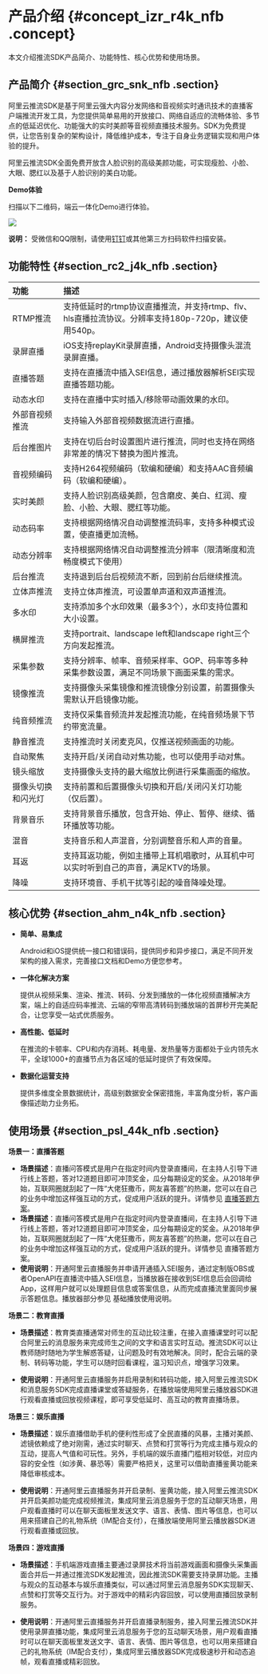 # 产品介绍 {#concept_izr_r4k_nfb .concept}

本文介绍推流SDK产品简介、功能特性、核心优势和使用场景。

## 产品简介 {#section_grc_snk_nfb .section}

阿里云推流SDK是基于阿里云强大内容分发网络和音视频实时通讯技术的直播客户端推流开发工具，为您提供简单易用的开放接口、网络自适应的流畅体验、多节点的低延迟优化、功能强大的实时美颜等音视频直播技术服务。SDK为免费提供，让您告别复杂的架构设计，降低维护成本，专注于自身业务逻辑实现和用户体验的提升。

阿里云推流SDK全面免费开放含人脸识别的高级美颜功能，可实现瘦脸、小脸、大眼、腮红以及基于人脸识别的美白功能。

**Demo体验**

扫描以下二维码，端云一体化Demo进行体验。

![](http://static-aliyun-doc.oss-cn-hangzhou.aliyuncs.com/assets/img/20911/154519076613962_zh-CN.png)

**说明：** 受微信和QQ限制，请使用[钉钉](https://itunes.apple.com/cn/app/%E9%92%89%E9%92%89/id930368978?spm=a2c4g.11186623.2.16.63da78d6yo1pIQ&mt=8)或其他第三方扫码软件扫描安装。

## 功能特性 {#section_rc2_j4k_nfb .section}

|功能|描述|
|:-|:-|
|RTMP推流|支持低延时的rtmp协议直播推流，并支持rtmp、flv、hls直播拉流协议。分辨率支持180p-720p，建议使用540p。|
|录屏直播|iOS支持replayKit录屏直播，Android支持摄像头混流录屏直播。|
|直播答题|支持在直播流中插入SEI信息，通过播放器解析SEI实现直播答题功能。|
|动态水印|支持在直播中实时插入/移除带动画效果的水印。|
|外部音视频推流|支持输入外部音视频数据流进行直播。|
|后台推图片|支持在切后台时设置图片进行推流，同时也支持在网络非常差的情况下替换为图片推流。|
|音视频编码|支持H264视频编码（软编和硬编）和支持AAC音频编码（软编和硬编）。|
|实时美颜|支持人脸识别高级美颜，包含磨皮、美白、红润、瘦脸、小脸、大眼、腮红等功能。|
|动态码率|支持根据网络情况自动调整推流码率，支持多种模式设置，使直播更加流畅。|
|动态分辨率|支持根据网络情况自动调整推流分辨率（限清晰度和流畅度模式下使用）|
|后台推流|支持退到后台后视频流不断，回到前台后继续推流。|
|立体声推流|支持立体声推流，可设置单声道和双声道推流。|
|多水印|支持添加多个水印效果（最多3个），水印支持位置和大小设置。|
|横屏推流|支持portrait、landscape left和landscape right三个方向发起推流。|
|采集参数|支持分辨率、帧率、音频采样率、GOP、码率等多种采集参数设置，满足不同场景下画面采集的需求。|
|镜像推流|支持摄像头采集镜像和推流镜像分别设置，前置摄像头需默认开启镜像功能。|
|纯音频推流|支持仅采集音频流并发起推流功能，在纯音频场景下节约带宽流量。|
|静音推流|支持推流时关闭麦克风，仅推送视频画面的功能。|
|自动聚焦|支持开启/关闭自动对焦功能，也可以使用手动对焦。|
|镜头缩放|支持摄像头支持的最大缩放比例进行采集画面的缩放。|
|摄像头切换和闪光灯|支持前置和后置摄像头切换和开启/关闭闪关灯功能（仅后置）。|
|背景音乐|支持背景音乐播放，包含开始、停止、暂停、继续、循环播放等功能。|
|混音|支持音乐和人声混音，分别调整音乐和人声的音量。|
|耳返|支持耳返功能，例如主播带上耳机唱歌时，从耳机中可以实时听到自己的声音，满足KTV的场景。|
|降噪|支持环境音、手机干扰等引起的噪音降噪处理。|

## 核心优势 {#section_ahm_n4k_nfb .section}

-   **简单、易集成**

    Android和iOS提供统一接口和错误码，提供同步和异步接口，满足不同开发架构的接入需求，完善接口文档和Demo方便您参考。

-   **一体化解决方案**

    提供从视频采集、渲染、推流、转码、分发到播放的一体化视频直播解决方案，端上的自适应码率推流、云端的窄带高清转码到播放端的首屏秒开完美配合，让您享受一站式优质服务。

-   **高性能、低延时**

    在推流的卡顿率、CPU和内存消耗、耗电量、发热量等方面都处于业内领先水平，全球1000+的直播节点为各区域的低延时提供了有效保障。

-   **数据化运营支持**

    提供多维度全景数据统计，高级别数据安全保密措施，丰富角度分析，客户画像描述助力业务拓。


## 使用场景 {#section_psl_44k_nfb .section}

**场景一：直播答题**

-   **场景描述**：直播问答模式是用户在指定时间内登录直播间，在主持人引导下进行线上答题，答对12道题目即可冲顶奖金，瓜分每期设定的奖金。从2018年伊始，互联网圈就刮起了一阵“大佬狂撒币，网友喜答题”的热潮，您可以在自己的业务中增加这样强互动的方式，促成用户活跃的提升。详情参见 [直播答题方案](https://promotion.aliyun.com/ntms/solution/livequizshow.html?spm=a2c4g.11186623.2.17.63da78d6yo1pIQ)。
-   **场景描述**：直播问答模式是用户在指定时间内登录直播间，在主持人引导下进行线上答题，答对12道题目即可冲顶奖金，瓜分每期设定的奖金。从2018年伊始，互联网圈就刮起了一阵“大佬狂撒币，网友喜答题”的热潮，您可以在自己的业务中增加这样强互动的方式，促成用户活跃的提升。详情参见 直播答题方案。
-   **使用说明**：开通阿里云直播服务并申请开通插入SEI服务，通过定制版OBS或者OpenAPI在直播流中插入SEI信息，当播放器在接收到SEI信息后会回调给App，这样用户就可以处理题目信息或答案信息，从而完成直播流里面同步展示答题信息。播放器部分参见 基础播放使用说明。

**场景二：教育直播**

-   **场景描述**：教育类直播通常对师生的互动比较注重，在接入直播课堂时可以配合阿里云的消息服务来完成师生之间的文字和语言实时互动。推流SDK可以让教师随时随地为学生解惑答疑，让问题及时有效地解决。同时，配合云端的录制、转码等功能，学生可以随时回看课程，温习知识点，增强学习效果。

-   **使用说明**：开通阿里云直播服务并启用录制和转码功能，接入阿里云推流SDK和消息服务SDK完成直播课堂或答疑服务，在播放端使用阿里云播放器SDK进行观看直播或回放视频课程，即可享受低延时、高互动的教育直播场景。


**场景三：娱乐直播**

-   **场景描述**：娱乐直播借助手机的便利性形成了全民直播的风暴，主播对美颜、滤镜依赖成了绝对刚需，通过实时聊天、点赞和打赏等行为完成主播与观众的互动，提高人气值和可玩性。另外，手机端的娱乐直播门槛相对较低，对应内容的安全性（如涉黄、暴恐等）需要严格把关，这里可以借助直播鉴黄功能来降低审核成本。

-   **使用说明**：开通阿里云直播服务并开启录制、鉴黄功能，接入阿里云推流SDK并开启美颜功能完成视频推流，集成阿里云消息服务于您的互动聊天场景，用户观看直播时可以在聊天面板里发送文字、语言、表情、图片等信息，也可以用来搭建自己的礼物系统（IM配合支付），在播放端使用阿里云播放器SDK进行观看直播或回放。


**场景四：游戏直播**

-   **场景描述**：手机端游戏直播主要通过录屏技术将当前游戏画面和摄像头采集画面合并后一并通过推流SDK发起推流，因此推流SDK需要支持录屏功能。主播与观众的互动基本与娱乐直播类似，可以通过阿里云消息服务SDK实现聊天、点赞和打赏等交互行为。对于游戏中的精彩内容回放，可以使用直播回放录制服务。

-   **使用说明**：开通阿里云直播服务并开启直播录制服务，接入阿里云推流SDK并使用录屏直播功能，集成阿里云消息服务于您的互动聊天场景，用户观看直播时可以在聊天面板里发送文字、语言、表情、图片等信息，也可以用来搭建自己的礼物系统（IM配合支付），集成阿里云播放器SDK完成极速秒开和动态追帧，观看直播或精彩回放。


